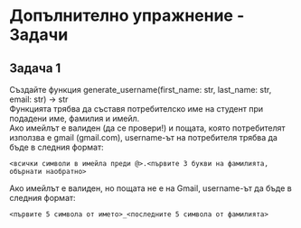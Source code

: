 # Допълнително упражнение - Задачи

## Задача 1
Създайте функция generate_username(first_name: str, last_name: str, email: str) -> str
<br>
Функцията трябва да съставя потребителско име на студент при подадени име, фамилия и имейл.
<br>
Ако имейлът е валиден (да се провери!) и пощата, която потребителят използва е gmail (gmail.com), username-ът на потребителя трябва да бъде в следния формат: 
```
<всички символи в имейла преди @>.<първите 3 букви на фамилията, обърнати наобратно>
```
Ако имейлът е валиден, но пощата не е на Gmail, username-ът да бъде в следния формат:
```
<първите 5 символа от името>_<последните 5 символа от фамилията>
```
